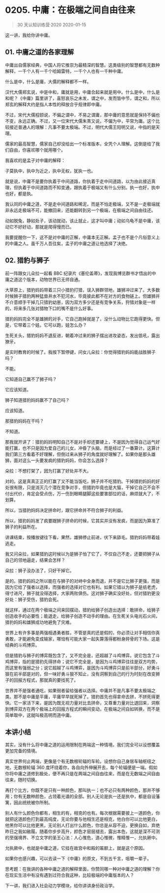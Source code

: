 # 0205. 中庸：在极端之间自由往来
> 30 天认知训练营·2020
2020-01-15

这一讲，我给你讲中庸。

## 01. 中庸之道的各家理解

中庸出自儒家经典，中国人将它推崇为最精深的智慧。这类级别的智慧都有无数种解释，一千个人有一千个哈姆雷特，一千个人也有一千种中庸。

什么是中，什么是庸，大儒的解释都不一样。

汉代大儒郑玄说，中是中和，庸就是用，中庸合起来就是用中。什么是中，什么是和呢？《中庸》篇里讲了，喜怒哀乐之未发，谓之中，发而皆中节，谓之和，所以郑玄的解释大约是指人本性的释放合乎规律即中庸。

不过，宋代大儒程颐说，不偏之谓中，不易之谓庸，那中庸的意思就是保持不偏也不变，永远正确。不过，又一位宋代大儒朱熹又说，不偏为中，平常为庸。这个比较接近普通人的理解：凡事不要太极端。不过，明代大儒王阳明又说，中指的是天理。

儒家的最高智慧，儒家自己却没给出一个标准版本，全凭个人理解。这倒是给了我们自由，你喜欢哪个就用哪个。

我喜欢的是孟子对中庸的解释：

子莫执中，执中为近之，执中无权，犹执一也。

就是说，中庸不是要你执着于中间道路，你执着于走中间道路，以为由此接近真理，但执着于中间道路而不知变通，跟执着于极端又有什么分别。执一也好，执中也好，都是执。

我认同的中庸之道，不是走中间道路和稀泥，而是不怕走极端，又不是一走极端就非永远走极端不可，能撤回来，还能翻转到另一个极端，在极端之间自由往还。

动如脱兔，静如处子，该动就动，该止就止，这才叫中庸；动如乌龟不是中庸，该动它不好好动，那就是爬得慢而已。

我要提醒你一下，这不是对中庸的正解，中庸本无正解。孟子也不是个凡俗意义上的中庸之人。虽千万人吾往矣，孟子的中庸之道让他选择了决绝。

## 02. 猎豹与狮子

前一阵跟女儿朵拉一起看 BBC 纪录片《塞伦盖蒂》，发现我博览群书才悟出的中庸之道这个版本，动物世界已无师自通。

大草原上，猎豹妈妈带着三只小猎豹打猎，误入狮群领地，雄狮冲过来了。大多数时候狮子猎豹两种猛兽井水不犯河水，毕竟彼此都不在对方的食物链上。但雄狮并不介意顺手干掉几只猎豹幼崽，因为双方多少还是有竞争关系，狩猎对象是一样的，将来多几张对猎物下口的嘴不是什么好事。

猎豹妈妈完全不是雄狮的对手，它自己跑掉就是了，没什么动物比它跑得更快。但是，它带着三个娃。它可以跑，娃怎么办？

生死关头，猎豹妈妈不退反进，朝着冲过来的狮子摆出进攻姿态，发出低吼，露出獠牙。

是实时教育的时候了。我按下暂停键，问女儿朵拉：你觉得猎豹妈妈能战胜狮子吗？

不能。

它知道自己赢不了狮子吗？

它应该知道。

狮子知道猎豹妈妈赢不了自己吗？

应该知道。

那猎豹妈妈在干吗？

不知道。

那我就开讲了：猎豹妈妈明知自己不是对手却还要硬上，不是因为觉得自己运气好能打赢，也不只是因为爱自己的儿女，冲昏了头脑，而是经过了一番算计。这算计我们第三方看着不好理解，但倒过来从狮子的角度就好理解了。如果你是那头雄狮，面对这么一头要发疯的猎豹妈妈，你会怎么选择？

朵拉：不想打架了，因为打赢了好处并不大。

对的。这是真真正正的打赢了又不能当饭吃，狮子并不吃猎豹。干掉猎豹妈妈的好处很有限，只是消灭几个潜在竞争对手，但猎豹毕竟也是大猫，干掉它自己不会不付出代价，肯定会受点伤，万一伤到眼睛腿脚这些要害部位的话，麻烦就大了，不划算。

所以，当猎豹妈妈决定拼命时，跟它拼命并不符合狮子的利益。

所以，猎豹妈妈发了疯要跟狮子拼命的时候，它其实并没有发疯，而是因为算准了狮子的利益所在。

讲课结束，按播放键往下看，果然，雄狮停止前进，伏下来舔毛。猎豹妈妈带着娃逃走。

我又问朵拉，如果猎豹这时候以为是狮子怕了它了，不仅自己不走，还要把狮子从自己的领地逼走，结果会怎样？

朵拉：狮子没办法了，只好干掉它。

是的。猎豹妈妈之所以能在与狮子的对峙中全身而退，并不是它比狮子更强，而是因为它给了强者以选择，而强者的选择对它也有利。如果它错以为狮子是纸老虎，得寸进尺，狮子就没得选择，大家两败俱伤。这对狮子确实没好处，但对猎豹更没好处：狮子受伤，猎豹会死。

就这样，通过在两个极端之间来回摆动，猎豹给狮子创造出选择：敢拼命，给狮子创造收手的必要性；能退走，给狮子创造不动手的理由。在生死关头电光石火间，猎豹妈妈和雄狮成功地避免了灾难。

世界上有许多事是两强相遇勇者胜，不管是真的还是假的，你必须让对手相信你真勇敢，才能避免变成输家，哪怕有可能大家一起失算落得都粉身碎骨的下场。这是经典的斗鸡博弈。

但是猎豹与狮子的博弈既包含了，又不完全是，还超越了斗鸡博弈。说它包含了斗鸡博弈，指的是猎豹先得拼命；说它不完全是，是因为斗鸡博弈往往是双方均势，而这里有强弱之分；说它超越了斗鸡博弈，是因为斗鸡博弈只是前半部分，好勇斗狠在前半部是对的，但一味好勇斗狠不知止，没有洞察到自己的行为时刻在改变狮子的回报方程式，那就真的要找死了。

世界并不是强者通吃，如果弱者留给强者以选择。中庸并不是凡事不要太极端之类。那不是中庸是平庸，平庸早早就死掉了。猎豹首先也得拿命去拼，不拼死得更快。它一家活下来，是因为既无视力量对比去拼命，又尊重力量对比退回来，洞察到博弈双方在两个极端上的回报方程式的瞬间变动，在极端之间自如转换，而不是简单取中，这就叫极高明而道中庸。

## 本讲小结

其实，没有什么将中庸之道的运用限制在两端这一种情境，我们完全可以设想覆盖更加完备的情境。

真实世界何止两端，更像是个有无数根轮辐的车轮。设想你自己身居车轴枢纽之地，无数根轮辐 360 度环绕着你，各自向外伸展开去，每个轮辐便是一端。假如你将中庸之道修到极处，便不再只是在两端之间自由往来，而是在无数端之间自由往来，随时切换。

再打个比方，你既不是只有一种颜色，那叫执一；也不必只有两种颜色，那并不够用；你有无数种颜色，占领着光谱的全部。别人无论是执一还是执中，都是自设藩篱，因此统统被你所制。

别人有什么颜色你都有，相生的有，相克的也有。每次根据需要披上一道颜色，你就把这道颜色打到最高纯度，无论你要与他相生还是相克，他白你可以比他更白，他黑你可以比他更黑，无论别人打出什么颜色，你总是从容不迫，更换自如，弃绝昨日之我如敝履。随着你步步高升，颜色才层层褪去，露出本色，这就是深不可测的至强境界、不立文字的圣王心法：人心惟危，道心惟微，惟精惟一，允执厥中。

允执厥中，也就是中庸之道，它挂在故宫中和殿的匾额上，就是这个原因。

如果你也感兴趣，可以去读一下《中庸》的原文，不到五千言，咀嚼一辈子。

思考题：在我讲的各种中庸之道的解释里面，你赞同哪一种对中庸之道的理解？你在现实生活中有没有遇到过符合我这种，比较极端的中庸版本的人？

下一讲，我们进入社会动力学模块，给你讲讲身份政治学。